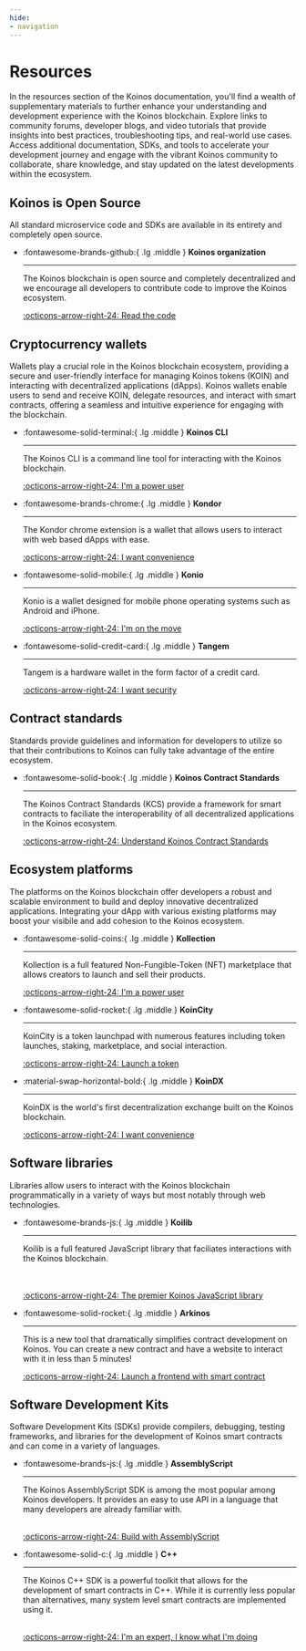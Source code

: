 ```yaml
---
hide:
- navigation
---
```


# Resources
In the resources section of the Koinos documentation, you'll find a wealth of supplementary materials to further enhance your understanding and development experience with the Koinos blockchain. Explore links to community forums, developer blogs, and video tutorials that provide insights into best practices, troubleshooting tips, and real-world use cases. Access additional documentation, SDKs, and tools to accelerate your development journey and engage with the vibrant Koinos community to collaborate, share knowledge, and stay updated on the latest developments within the ecosystem.

## Koinos is Open Source
All standard microservice code and SDKs are available in its entirety and completely open source.

<div class="grid cards" markdown>

-   :fontawesome-brands-github:{ .lg .middle } __Koinos organization__

    ---

    The Koinos blockchain is open source and completely decentralized and we encourage all developers to contribute code to improve the Koinos ecosystem.

    [:octicons-arrow-right-24: Read the code](https://github.com/koinos)
</div>

## Cryptocurrency wallets
Wallets play a crucial role in the Koinos blockchain ecosystem, providing a secure and user-friendly interface for managing Koinos tokens (KOIN) and interacting with decentralized applications (dApps). Koinos wallets enable users to send and receive KOIN, delegate resources, and interact with smart contracts, offering a seamless and intuitive experience for engaging with the blockchain.

<div class="grid cards" markdown>

-   :fontawesome-solid-terminal:{ .lg .middle } __Koinos CLI__

    ---

    The Koinos CLI is a command line tool for interacting with the Koinos blockchain.

    [:octicons-arrow-right-24: I'm a power user](https://github.com/koinos/koinos-cli)

-   :fontawesome-brands-chrome:{ .lg .middle } __Kondor__

    ---

    The Kondor chrome extension is a wallet that allows users to interact with web based dApps with ease.

    [:octicons-arrow-right-24: I want convenience](https://chromewebstore.google.com/detail/ghipkefkpgkladckmlmdnadmcchefhjl)

-   :fontawesome-solid-mobile:{ .lg .middle } __Konio__

    ---

    Konio is a wallet designed for mobile phone operating systems such as Android and iPhone.

    [:octicons-arrow-right-24: I'm on the move](https://konio.io/)

-   :fontawesome-solid-credit-card:{ .lg .middle } __Tangem__

    ---

    Tangem is a hardware wallet in the form factor of a credit card.

    [:octicons-arrow-right-24: I want security](https://tangem.com/)
</div>

## Contract standards
Standards provide guidelines and information for developers to utilize so that their contributions to Koinos can fully take advantage of the entire ecosystem.

<div class="grid cards" markdown>

-   :fontawesome-solid-book:{ .lg .middle } __Koinos Contract Standards__

    ---

    The Koinos Contract Standards (KCS) provide a framework for smart contracts to faciliate the interoperability of all decentralized applications in the Koinos ecosystem.

    [:octicons-arrow-right-24: Understand Koinos Contract Standards](https://github.com/koinos/koinos-contract-standards)
</div>

## Ecosystem platforms
The platforms on the Koinos blockchain offer developers a robust and scalable environment to build and deploy innovative decentralized applications. Integrating your dApp with various existing platforms may boost your visibile and add cohesion to the Koinos ecosystem.

<div class="grid cards" markdown>

-   :fontawesome-solid-coins:{ .lg .middle } __Kollection__

    ---

    Kollection is a full featured Non-Fungible-Token (NFT) marketplace that allows creators to launch and sell their products.

    [:octicons-arrow-right-24: I'm a power user](https://kollection.app/)

-   :fontawesome-solid-rocket:{ .lg .middle } __KoinCity__

    ---

    KoinCity is a token launchpad with numerous features including token launches, staking, marketplace, and social interaction.

    [:octicons-arrow-right-24: Launch a token](https://koincity.com/)

-   :material-swap-horizontal-bold:{ .lg .middle } __KoinDX__

    ---

    KoinDX is the world's first decentralization exchange built on the Koinos blockchain.

    [:octicons-arrow-right-24: I want convenience](https://koindx.com/)
</div>

## Software libraries
Libraries allow users to interact with the Koinos blockchain programmatically in a variety of ways but most notably through web technologies.

<div class="grid cards" markdown>

-   :fontawesome-brands-js:{ .lg .middle } __Koilib__

    ---

    Koilib is a full featured JavaScript library that faciliates interactions with the Koinos blockchain.
    <br/><br/><br/>

    [:octicons-arrow-right-24: The premier Koinos JavaScript library](https://www.npmjs.com/package/koilib)

-   :fontawesome-solid-rocket:{ .lg .middle } __Arkinos__

    ---

    This is a new tool that dramatically simplifies contract development on Koinos. You can create a new contract and have a website to interact with it in less than 5 minutes!

    [:octicons-arrow-right-24: Launch a frontend with smart contract](https://www.npmjs.com/package/arkinos)

</div>

## Software Development Kits
Software Development Kits (SDKs) provide compilers, debugging, testing frameworks, and libraries for the development of Koinos smart contracts and can come in a variety of languages.

<div class="grid cards" markdown>

-   :fontawesome-brands-js:{ .lg .middle } __AssemblyScript__

    ---

    The Koinos AssemblyScript SDK is among the most popular among Koinos developers. It provides an easy to use API in a language that many developers are already familiar with.
    <br/><br/>

    [:octicons-arrow-right-24: Build with AssemblyScript](https://github.com/koinos/koinos-sdk-as)

-   :fontawesome-solid-c:{ .lg .middle } __C++__

    ---

    The Koinos C++ SDK is a powerful toolkit that allows for the development of smart contracts in C++. While it is currently less popular than alternatives, many system level smart contracts are implemented using it.
    <br/><br/>

    [:octicons-arrow-right-24: I'm an expert, I know what I'm doing](https://github.com/koinos/koinos-sdk-cpp)

</div>